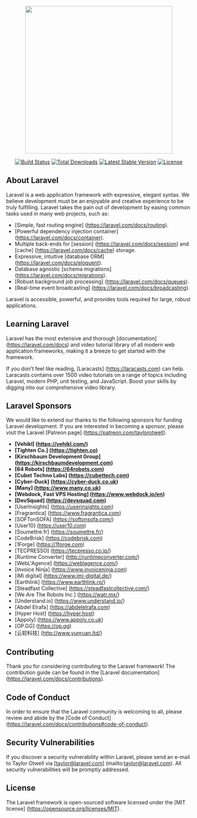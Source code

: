 <p align="center"><img src="https://res.cloudinary.com/dtfbvvkyp/image/upload/v1566331377/laravel-logolockup-cmyk-red.svg" width="400"></p>

<p align="center">
<a href="https://travis-ci.org/laravel/framework"><img src="https://travis-ci.org/laravel/framework.svg" alt="Build Status"></a>
<a href="https://packagist.org/packages/laravel/framework"><img src="https://poser.pugx.org/laravel/framework/d/total.svg" alt="Total Downloads"></a>
<a href="https://packagist.org/packages/laravel/framework"><img src="https://poser.pugx.org/laravel/framework/v/stable.svg" alt="Latest Stable Version"></a>
<a href="https://packagist.org/packages/laravel/framework"><img src="https://poser.pugx.org/laravel/framework/license.svg" alt="License"></a>
</p>

## About Laravel

Laravel is a web application framework with expressive, elegant syntax. We believe development must be an enjoyable and creative experience to be truly fulfilling. Laravel takes the pain out of development by easing common tasks used in many web projects, such as:

- [Simple, fast routing engine]    (https://laravel.com/docs/routing).
- [Powerful dependency injection container]    (https://laravel.com/docs/container).
- Multiple back-ends for [session]    (https://laravel.com/docs/session) and [cache]  (https://laravel.com/docs/cache) storage.
- Expressive, intuitive [database ORM]    (https://laravel.com/docs/eloquent).
- Database agnostic [schema migrations]    (https://laravel.com/docs/migrations).
- [Robust background job processing]    (https://laravel.com/docs/queues).
- [Real-time event broadcasting]    (https://laravel.com/docs/broadcasting).

Laravel is accessible, powerful, and provides tools required for large, robust applications.

## Learning Laravel

Laravel has the most extensive and thorough [documentation]    (https://laravel.com/docs) and video tutorial library of all modern web application frameworks, making it a breeze to get started with the framework.

If you don't feel like reading, [Laracasts]  (https://laracasts.com) can help. Laracasts contains over 1500 video tutorials on a range of topics including Laravel, modern PHP, unit testing, and JavaScript. Boost your skills by digging into our comprehensive video library.

## Laravel Sponsors

We would like to extend our thanks to the following sponsors for funding Laravel development. If you are interested in becoming a sponsor, please visit the Laravel [Patreon page]  (https://patreon.com/taylorotwell).

- **[Vehikl]  (https://vehikl.com/)**
- **[Tighten Co.]  (https://tighten.co)**
- **[Kirschbaum Development Group]  (https://kirschbaumdevelopment.com)**
- **[64 Robots]  (https://64robots.com)**
- **[Cubet Techno Labs]  (https://cubettech.com)**
- **[Cyber-Duck]  (https://cyber-duck.co.uk)**
- **[Many]  (https://www.many.co.uk)**
- **[Webdock, Fast VPS Hosting]  (https://www.webdock.io/en)**
- **[DevSquad]  (https://devsquad.com)**
- [UserInsights]  (https://userinsights.com)
- [Fragrantica]  (https://www.fragrantica.com)
- [SOFTonSOFA]  (https://softonsofa.com/)
- [User10]  (https://user10.com)
- [Soumettre.fr]  (https://soumettre.fr/)
- [CodeBrisk]  (https://codebrisk.com)
- [1Forge]  (https://1forge.com)
- [TECPRESSO]  (https://tecpresso.co.jp/)
- [Runtime Converter]  (http://runtimeconverter.com/)
- [WebL'Agence]  (https://weblagence.com/)
- [Invoice Ninja]  (https://www.invoiceninja.com)
- [iMi digital]  (https://www.imi-digital.de/)
- [Earthlink]  (https://www.earthlink.ro/)
- [Steadfast Collective]  (https://steadfastcollective.com/)
- [We Are The Robots Inc.]  (https://watr.mx/)
- [Understand.io]  (https://www.understand.io/)
- [Abdel Elrafa]  (https://abdelelrafa.com)
- [Hyper Host]  (https://hyper.host)
- [Appoly]  (https://www.appoly.co.uk)
- [OP.GG]  (https://op.gg)
- [云软科技]  (http://www.yunruan.ltd/)

## Contributing

Thank you for considering contributing to the Laravel framework! The contribution guide can be found in the [Laravel documentation]  (https://laravel.com/docs/contributions).

## Code of Conduct

In order to ensure that the Laravel community is welcoming to all, please review and abide by the [Code of Conduct]  (https://laravel.com/docs/contributions#code-of-conduct).

## Security Vulnerabilities

If you discover a security vulnerability within Laravel, please send an e-mail to Taylor Otwell via [taylor@laravel.com]  (mailto:taylor@laravel.com). All security vulnerabilities will be promptly addressed.

## License

The Laravel framework is open-sourced software licensed under the [MIT license]  (https://opensource.org/licenses/MIT).

